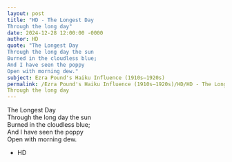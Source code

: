 ```yaml
---
layout: post
title: "HD - The Longest Day  
Through the long day"
date: 2024-12-28 12:00:00 -0000
author: HD
quote: "The Longest Day  
Through the long day the sun  
Burned in the cloudless blue;  
And I have seen the poppy  
Open with morning dew."
subject: Ezra Pound's Haiku Influence (1910s–1920s)
permalink: /Ezra Pound's Haiku Influence (1910s–1920s)/HD/HD - The Longest Day  
Through the long day
---
```


The Longest Day  
Through the long day the sun  
Burned in the cloudless blue;  
And I have seen the poppy  
Open with morning dew.

- HD
